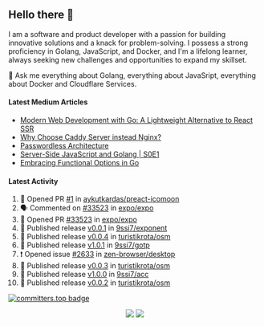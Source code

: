 ## Hello there 👋

I am a software and product developer with a passion for building innovative solutions and a knack for problem-solving. I possess a strong proficiency in Golang, JavaScript, and Docker, and I'm a lifelong learner, always seeking new challenges and opportunities to expand my skillset.

💬 Ask me everything about Golang, everything about JavaSript, everything about Docker and Cloudflare Services.

#### Latest Medium Articles

<!-- ARTICLES:START -->
- [Modern Web Development with Go: A Lightweight Alternative to React SSR](https://9ssi7.medium.com/modern-web-development-with-go-a-lightweight-alternative-to-react-ssr-cccce8631773?source=rss-ced864c5b828------2)
- [Why Choose Caddy Server instead Nginx?](https://9ssi7.medium.com/why-choose-caddy-server-over-nginx-e49b01c631a1?source=rss-ced864c5b828------2)
- [Passwordless Architecture](https://9ssi7.medium.com/passwordless-architecture-18d03e4dcb6a?source=rss-ced864c5b828------2)
- [Server-Side JavaScript and Golang | S0E1](https://9ssi7.medium.com/server-side-javascript-and-golang-s0e1-86d36ed6b758?source=rss-ced864c5b828------2)
- [Embracing Functional Options in Go](https://9ssi7.medium.com/embracing-functional-options-in-go-05e00381f23e?source=rss-ced864c5b828------2)
<!-- ARTICLES:END -->

#### Latest Activity

<!--START_SECTION:activity-->
1. 💪 Opened PR [#1](https://github.com/aykutkardas/preact-icomoon/pull/1) in [aykutkardas/preact-icomoon](https://github.com/aykutkardas/preact-icomoon)
2. 🗣 Commented on [#33523](https://github.com/expo/expo/pull/33523#issuecomment-2561876634) in [expo/expo](https://github.com/expo/expo)
3. 💪 Opened PR [#33523](https://github.com/expo/expo/pull/33523) in [expo/expo](https://github.com/expo/expo)
4. 🚀 Published release [v0.0.1](https://github.com/9ssi7/exponent/releases/tag/v0.0.1) in [9ssi7/exponent](https://github.com/9ssi7/exponent)
5. 🚀 Published release [v0.0.4](https://github.com/turistikrota/osm/releases/tag/v0.0.4) in [turistikrota/osm](https://github.com/turistikrota/osm)
6. 🚀 Published release [v1.0.1](https://github.com/9ssi7/gotp/releases/tag/v1.0.1) in [9ssi7/gotp](https://github.com/9ssi7/gotp)
7. ❗ Opened issue [#2633](https://github.com/zen-browser/desktop/issues/2633) in [zen-browser/desktop](https://github.com/zen-browser/desktop)
8. 🚀 Published release [v0.0.3](https://github.com/turistikrota/osm/releases/tag/v0.0.3) in [turistikrota/osm](https://github.com/turistikrota/osm)
9. 🚀 Published release [v1.0.0](https://github.com/9ssi7/acc/releases/tag/v1.0.0) in [9ssi7/acc](https://github.com/9ssi7/acc)
10. 🚀 Published release [v0.0.2](https://github.com/turistikrota/osm/releases/tag/v0.0.2) in [turistikrota/osm](https://github.com/turistikrota/osm)
<!--END_SECTION:activity-->

[![committers.top badge](https://user-badge.committers.top/turkey_private/9ssi7.svg)](https://user-badge.committers.top/turkey_private/9ssi7)

<p align="center">
  <picture>
  <source
    srcset="https://github-readme-stats.vercel.app/api?username=9ssi7&show_icons=true&theme=dark&hide_border=true&border_radius=10"
    media="(prefers-color-scheme: dark)"
  />
  <source
    srcset="https://github-readme-stats.vercel.app/api?username=9ssi7&show_icons=true&hide_border=true&border_radius=10"
    media="(prefers-color-scheme: light), (prefers-color-scheme: no-preference)"
  />
  <img src="https://github-readme-stats.vercel.app/api?username=9ssi7&show_icons=true&hide_border=true&border_radius=10" />
</picture>

<picture>
  <source
    srcset="https://github-readme-streak-stats.herokuapp.com?user=9ssi7&theme=dark&hide_border=true&border_radius=10"
    media="(prefers-color-scheme: dark)"
  />
  <source
    srcset="https://github-readme-streak-stats.herokuapp.com?user=9ssi7&hide_border=true&border_radius=10"
    media="(prefers-color-scheme: light), (prefers-color-scheme: no-preference)"
  />
  <img src="https://github-readme-streak-stats.herokuapp.com?user=9ssi7&hide_border=true&border_radius=10" />
</picture>
</p>
